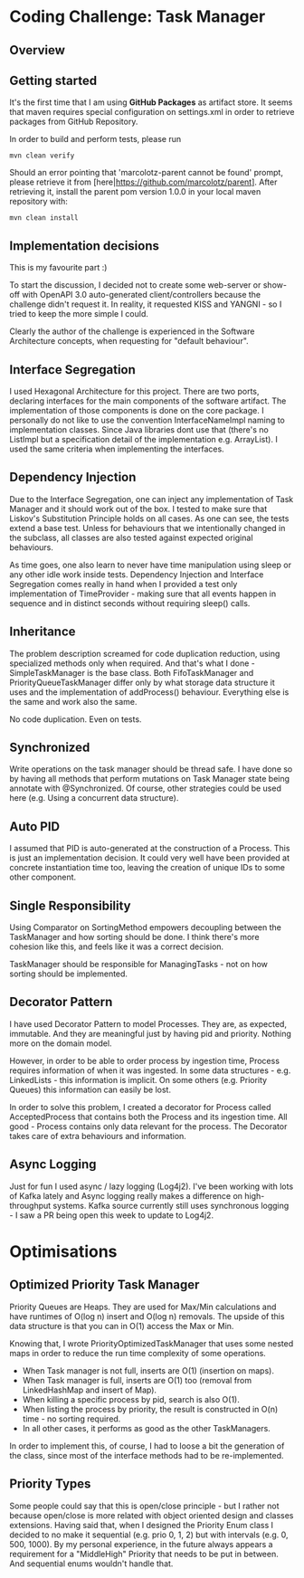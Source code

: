 # Coding Challenge: Task Manager

## Overview

## Getting started
It's the first time that I am using <b>GitHub Packages</b> as artifact store.
It seems that maven requires special configuration on settings.xml in order to retrieve packages from GitHub Repository.

In order to build and perform tests, please run

```shell
mvn clean verify
```

Should an error pointing that 'marcolotz-parent cannot be found' prompt, please retrieve it from [here|https://github.com/marcolotz/parent].
After retrieving it,  install the parent pom version 1.0.0 in your local maven repository with:

```shell
mvn clean install
```

## Implementation decisions

This is my favourite part :)

To start the discussion, I decided not to create some web-server or show-off with OpenAPI 3.0 auto-generated client/controllers because the challenge didn't request it.
In reality, it requested KISS and YANGNI - so I tried to keep the more simple I could.

Clearly the author of the challenge is experienced in the Software Architecture concepts, when requesting for "default behaviour".

## Interface Segregation
I used Hexagonal Architecture for this project.
There are two ports, declaring interfaces for the main components of the software artifact.
The implementation of those components is done on the core package.
I personally do not like to use the convention InterfaceNameImpl naming to implementation classes.
Since Java libraries dont use that (there's no ListImpl but a specification detail of the implementation e.g. ArrayList).
I used the same criteria when implementing the interfaces.

## Dependency Injection
Due to the Interface Segregation, one can inject any implementation of Task Manager and it should work out of the box.
I tested to make sure that Liskov's Substitution Principle holds on all cases.
As one can see, the tests extend a base test.
Unless for behaviours that we intentionally changed in the subclass, all classes are also tested against expected original behaviours.

As time goes, one also learn to never have time manipulation using sleep or any other idle work inside tests.
Dependency Injection and Interface Segregation comes really in hand when I provided a test only implementation of TimeProvider - making sure that all events happen in sequence and in distinct seconds without requiring sleep() calls.

## Inheritance
The problem description screamed for code duplication reduction, using specialized methods only when required.
And that's what I done - SimpleTaskManager is the base class.
Both FifoTaskManager and PriorityQueueTaskManager differ only by what storage data structure it uses and the implementation of addProcess() behaviour.
Everything else is the same and work also the same.

No code duplication.
Even on tests.

## Synchronized

Write operations on the task manager should be thread safe.
I have done so by having all methods that perform mutations on Task Manager state being annotate with @Synchronized.
Of course, other strategies could be used here (e.g. Using a concurrent data structure).

## Auto PID
I assumed that PID is auto-generated at the construction of a Process.
This is just an implementation decision.
It could very well have been provided at concrete instantiation time too, leaving the creation of unique IDs to some other component.

## Single Responsibility
Using Comparator on SortingMethod empowers decoupling between the TaskManager and how sorting should be done.
I think there's more cohesion like this, and feels like it was a correct decision.

TaskManager should be responsible for ManagingTasks - not on how sorting should be implemented.

## Decorator Pattern
I have used Decorator Pattern to model Processes.
They are, as expected, immutable. And they are meaningful just by having pid and priority.
Nothing more on the domain model.

However, in order to be able to order process by ingestion time, Process requires information of when it was ingested.
In some data structures - e.g. LinkedLists - this information is implicit.
On some others (e.g. Priority Queues) this information can easily be lost.

In order to solve this problem, I created a decorator for Process called AcceptedProcess that contains both the Process and its ingestion time.
All good - Process contains only data relevant for the process. The Decorator takes care of extra behaviours and information.

## Async Logging
Just for fun I used async / lazy logging (Log4j2).
I've been working with lots of Kafka lately and Async logging really makes a difference on high-throughput systems.
Kafka source currently still uses synchronous logging - I saw a PR being open this week to update to Log4j2.

# Optimisations

## Optimized Priority Task Manager
Priority Queues are Heaps.
They are used for Max/Min calculations and have runtimes of O(log n) insert and O(log n) removals.
The upside of this data structure is that you can in O(1) access the Max or Min.

Knowing that, I wrote PriorityOptimizedTaskManager that uses some nested maps in order to reduce the run time complexity of some operations.

- When Task manager is not full, inserts are O(1) (insertion on maps).
- When Task manager is full, inserts are O(1) too (removal from LinkedHashMap and insert of Map).
- When killing a specific process by pid, search is also O(1).
- When listing the process by priority, the result is constructed in O(n) time - no sorting required.
- In all other cases, it performs as good as the other TaskManagers.

In order to implement this, of course, I had to loose a bit the generation of the class, since most of the interface methods had to be re-implemented.

## Priority Types
Some people could say that this is open/close principle - but I rather not because open/close is more related with object oriented design and classes extensions.
Having said that, when I designed the Priority Enum class I decided to no make it sequential (e.g. prio 0, 1, 2) but with intervals (e.g. 0, 500, 1000).
By my personal experience, in the future always appears a requirement for a "MiddleHigh" Priority that needs to be put in between.
And sequential enums wouldn't handle that.